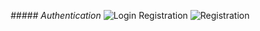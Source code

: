 *##### Authentication*
![Login](https://github.com/user-attachments/assets/1482d89d-cd15-4e6a-ab4c-1454657a3a7e) Registration ![Registration](https://github.com/user-attachments/assets/9a648398-57e5-471d-a3b0-ed22553d784b)


